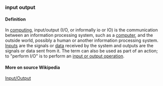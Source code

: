 ### input output

<h4>Definition</h4><p>In <a href="https://en.wikipedia.org/wiki/Computing">computing</a>, input/output (I/O, or informally io or IO) is the communication between an information processing system, such as a <a href="https://en.wikipedia.org/wiki/Computer">computer</a>, and the outside world, possibly a human or another information processing system. <a href="https://en.wikipedia.org/wiki/Information">Inputs</a> are the signals or <a href="https://en.wikipedia.org/wiki/Data_(computing)">data</a> received by the system and outputs are the signals or data sent from it. The term can also be used as part of an action; to &quot;perform I/O&quot; is to perform an <a href="https://en.wikipedia.org/wiki/I/O_scheduling">input or output operation</a>.</p><h4>More on source Wikipedia</h4><p><a href="https://en.wikipedia.org/wiki/Input/output">Input/Output</a></p>